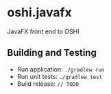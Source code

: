 # oshi.javafx
JavaFX front end to OSHI

## Building and Testing

- Run application: `./gradlew run`
- Run unit tests: `./gradlew test`
- Build release: `// TODO`